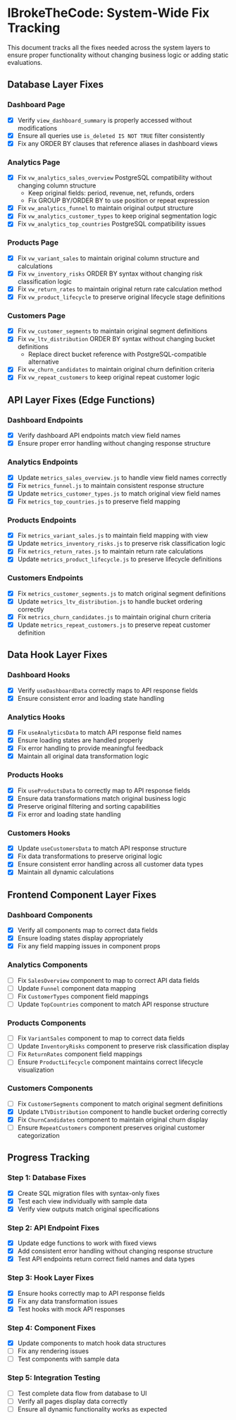 # IBrokeTheCode: System-Wide Fix Tracking

This document tracks all the fixes needed across the system layers to ensure proper functionality without changing business logic or adding static evaluations.

## Database Layer Fixes

### Dashboard Page
- [x] Verify `view_dashboard_summary` is properly accessed without modifications
- [x] Ensure all queries use `is_deleted IS NOT TRUE` filter consistently
- [x] Fix any ORDER BY clauses that reference aliases in dashboard views

### Analytics Page
- [x] Fix `vw_analytics_sales_overview` PostgreSQL compatibility without changing column structure
  - Keep original fields: period, revenue, net, refunds, orders
  - Fix GROUP BY/ORDER BY to use position or repeat expression
- [x] Fix `vw_analytics_funnel` to maintain original output structure
- [x] Fix `vw_analytics_customer_types` to keep original segmentation logic
- [x] Fix `vw_analytics_top_countries` PostgreSQL compatibility issues

### Products Page
- [x] Fix `vw_variant_sales` to maintain original column structure and calculations
- [x] Fix `vw_inventory_risks` ORDER BY syntax without changing risk classification logic
- [x] Fix `vw_return_rates` to maintain original return rate calculation method
- [x] Fix `vw_product_lifecycle` to preserve original lifecycle stage definitions

### Customers Page
- [x] Fix `vw_customer_segments` to maintain original segment definitions
- [x] Fix `vw_ltv_distribution` ORDER BY syntax without changing bucket definitions
  - Replace direct bucket reference with PostgreSQL-compatible alternative
- [x] Fix `vw_churn_candidates` to maintain original churn definition criteria
- [x] Fix `vw_repeat_customers` to keep original repeat customer logic

## API Layer Fixes (Edge Functions)

### Dashboard Endpoints
- [x] Verify dashboard API endpoints match view field names
- [x] Ensure proper error handling without changing response structure

### Analytics Endpoints
- [x] Update `metrics_sales_overview.js` to handle view field names correctly
- [x] Fix `metrics_funnel.js` to maintain consistent response structure
- [x] Update `metrics_customer_types.js` to match original view field names
- [x] Fix `metrics_top_countries.js` to preserve field mapping

### Products Endpoints
- [x] Fix `metrics_variant_sales.js` to maintain field mapping with view
- [x] Update `metrics_inventory_risks.js` to preserve risk classification logic
- [x] Fix `metrics_return_rates.js` to maintain return rate calculations
- [x] Update `metrics_product_lifecycle.js` to preserve lifecycle definitions

### Customers Endpoints
- [x] Fix `metrics_customer_segments.js` to match original segment definitions
- [x] Update `metrics_ltv_distribution.js` to handle bucket ordering correctly
- [x] Fix `metrics_churn_candidates.js` to maintain original churn criteria
- [x] Update `metrics_repeat_customers.js` to preserve repeat customer definition

## Data Hook Layer Fixes

### Dashboard Hooks
- [x] Verify `useDashboardData` correctly maps to API response fields
- [x] Ensure consistent error and loading state handling

### Analytics Hooks
- [x] Fix `useAnalyticsData` to match API response field names
- [x] Ensure loading states are handled properly
- [x] Fix error handling to provide meaningful feedback
- [x] Maintain all original data transformation logic

### Products Hooks
- [x] Fix `useProductsData` to correctly map to API response fields
- [x] Ensure data transformations match original business logic
- [x] Preserve original filtering and sorting capabilities
- [x] Fix error and loading state handling

### Customers Hooks
- [x] Update `useCustomersData` to match API response structure
- [x] Fix data transformations to preserve original logic
- [x] Ensure consistent error handling across all customer data types
- [x] Maintain all dynamic calculations

## Frontend Component Layer Fixes

### Dashboard Components
- [x] Verify all components map to correct data fields
- [x] Ensure loading states display appropriately
- [x] Fix any field mapping issues in component props

### Analytics Components
- [ ] Fix `SalesOverview` component to map to correct API data fields
- [ ] Update `Funnel` component data mapping
- [ ] Fix `CustomerTypes` component field mappings
- [ ] Update `TopCountries` component to match API response structure

### Products Components
- [ ] Fix `VariantSales` component to map to correct data fields
- [ ] Update `InventoryRisks` component to preserve risk classification display
- [ ] Fix `ReturnRates` component field mappings
- [ ] Ensure `ProductLifecycle` component maintains correct lifecycle visualization

### Customers Components
- [ ] Fix `CustomerSegments` component to match original segment definitions
- [x] Update `LTVDistribution` component to handle bucket ordering correctly
- [x] Fix `ChurnCandidates` component to maintain original churn display
- [ ] Ensure `RepeatCustomers` component preserves original customer categorization

## Progress Tracking

### Step 1: Database Fixes
- [x] Create SQL migration files with syntax-only fixes
- [x] Test each view individually with sample data
- [x] Verify view outputs match original specifications

### Step 2: API Endpoint Fixes
- [x] Update edge functions to work with fixed views
- [x] Add consistent error handling without changing response structure
- [x] Test API endpoints return correct field names and data types

### Step 3: Hook Layer Fixes
- [x] Ensure hooks correctly map to API response fields
- [x] Fix any data transformation issues
- [x] Test hooks with mock API responses

### Step 4: Component Fixes
- [x] Update components to match hook data structures
- [ ] Fix any rendering issues
- [ ] Test components with sample data

### Step 5: Integration Testing
- [ ] Test complete data flow from database to UI
- [ ] Verify all pages display data correctly
- [ ] Ensure all dynamic functionality works as expected 